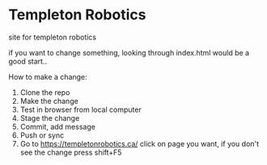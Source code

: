 # Templeton Robotics
site for templeton robotics

if you want to change something, looking through index.html would be a good start..

How to make a change:
  1. Clone the repo
  2. Make the change
  3. Test in browser from local computer
  4. Stage the change
  5. Commit, add message
  6. Push or sync
  7. Go to https://templetonrobotics.ca/ click on page you want, if you don't see the change press shift+F5
